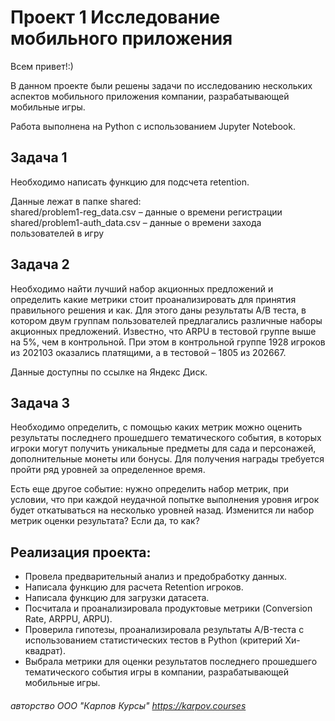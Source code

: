 # Проект 1 Исследование мобильного приложения
Всем привет!:)


В данном проекте были решены задачи по исследованию нескольких аспектов мобильного приложения компании, разрабатывающей мобильные игры.

Работа выполнена на Python с использованием Jupyter Notebook.

## Задача 1

Необходимо написать функцию для подсчета retention.   

Данные лежат в папке shared:   
shared/problem1-reg_data.csv – данные о времени регистрации  
shared/problem1-auth_data.csv – данные о времени захода пользователей в игру  

## Задача 2

Необходимо найти лучший набор акционных предложений и определить какие метрики стоит проанализировать для принятия правильного решения и как. Для этого даны результаты A/B теста, в котором двум группам пользователей предлагались различные наборы акционных предложений. Известно, что ARPU в тестовой группе выше на 5%, чем в контрольной. При этом в контрольной группе 1928 игроков из 202103 оказались платящими, а в тестовой – 1805 из 202667.

Данные доступны по ссылке на Яндекс Диск.

## Задача 3

Необходимо определить, с помощью каких метрик можно оценить результаты последнего прошедшего тематического события, в которых игроки могут получить уникальные предметы для сада и персонажей, дополнительные монеты или бонусы.  Для получения награды требуется пройти ряд уровней за определенное время. 

Есть еще другое событие: нужно определить набор метрик, при условии, что при каждой неудачной попытке выполнения уровня игрок будет откатываться на несколько уровней назад. Изменится ли набор метрик оценки результата? Если да, то как?

## Реализация проекта:

- Провела предварительный анализ и предобработку данных.
- Написала функцию для расчета Retention игроков.
- Написала функцию для загрузки датасета.
- Посчитала и проанализировала продуктовые метрики (Conversion Rate, ARPPU, ARPU).
- Проверила гипотезы, проанализировала результаты А/B-теста с использованием статистических тестов в Python (критерий Хи-квадрат).
- Выбрала метрики для оценки результатов последнего прошедшего тематического события игры в компании, разрабатывающей мобильные игры.

###### авторство ООО "Карпов Курсы" https://karpov.courses
